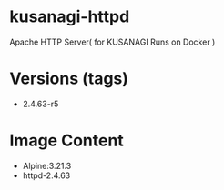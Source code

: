 # kusanagi-httpd

Apache HTTP Server( for KUSANAGI Runs on Docker )

# Versions (tags)

- 2.4.63-r5

# Image Content

- Alpine:3.21.3
- httpd-2.4.63

